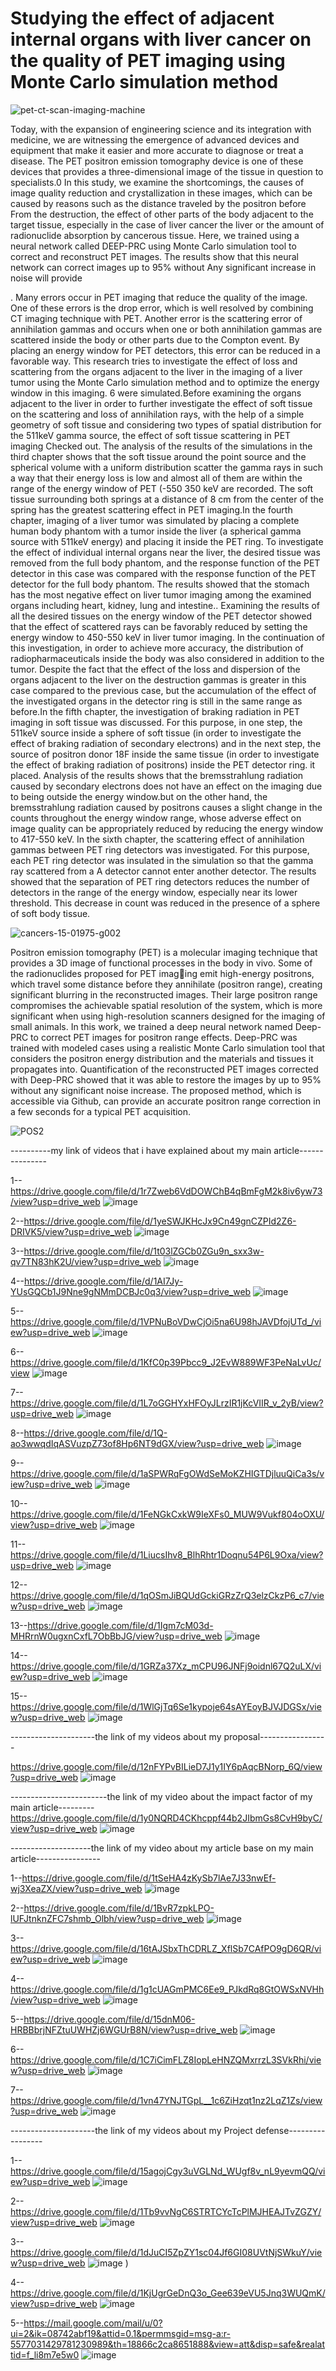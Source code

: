 # Studying the effect of adjacent internal organs with liver cancer on the quality of PET imaging using Monte Carlo simulation method


![pet-ct-scan-imaging-machine](https://github.com/shabnammlatifian1994/pe/assets/136373724/22437583-7c8f-40bf-ae49-3dffb68f2d83)














 Today, with the expansion of engineering science and its integration with medicine, we are witnessing the emergence of advanced devices and equipment that make it easier and more accurate to diagnose or treat a disease. The PET positron emission tomography device is one of these devices that provides a three-dimensional image of the tissue in question to specialists.0 In this study, we examine the shortcomings, the causes of image quality reduction and crystallization in these images, which can be caused by reasons such as the distance traveled by the positron before From the destruction, the effect of other parts of the body adjacent to the target tissue, especially in the case of liver cancer the liver or the amount of radionuclide absorption by cancerous tissue. Here, we trained using a neural network called DEEP-PRC using Monte Carlo simulation tool to correct and reconstruct PET images. The results show that this neural network can correct images up to 95% without Any significant increase in noise will provide 



. Many errors occur in PET imaging that reduce the quality of the image. One of these errors is the drop error, which is well resolved by combining CT imaging technique with PET. Another error is the scattering error of annihilation gammas and occurs when one or both annihilation gammas are scattered inside the body or other parts due to the Compton event. By placing an energy window for PET detectors, this error can be reduced in a favorable way. This research tries to investigate the effect of loss and scattering from the organs adjacent to the liver in the imaging of a liver tumor using the Monte Carlo simulation method and to optimize the energy window in this imaging. 6 were simulated.Before examining the organs adjacent to the liver in order to further investigate the effect of soft tissue on the scattering and loss of annihilation rays, with the help of a simple geometry of soft tissue and considering two types of spatial distribution for the 511keV gamma source, the effect of soft tissue scattering in PET imaging Checked out. The analysis of the results of the simulations in the third chapter shows that the soft tissue around the point source and the spherical volume with a uniform distribution scatter the gamma rays in such a way that their energy loss is low and almost all of them are within the range of the energy window of PET (-550 350 keV are recorded. The soft tissue surrounding both springs at a distance of 8 cm from the center of the spring has the greatest scattering effect in PET imaging.In the fourth chapter, imaging of a liver tumor was simulated by placing a complete human body phantom with a tumor inside the liver (a spherical gamma source with 511keV energy) and placing it inside the PET ring. To investigate the effect of individual internal organs near the liver, the desired tissue was removed from the full body phantom, and the response function of the PET detector in this case was compared with the response function of the PET detector for the full body phantom. The results showed that the stomach has the most negative effect on liver tumor imaging among the examined organs including heart, kidney, lung and intestine.. Examining the results of all the desired tissues on the energy window of the PET detector showed that the effect of scattered rays can be favorably reduced by setting the energy window to 450-550 keV in liver tumor imaging. In the continuation of this investigation, in order to achieve more accuracy, the distribution of radiopharmaceuticals inside the body was also considered in addition to the tumor. Despite the fact that the effect of the loss and dispersion of the organs adjacent to the liver on the destruction gammas is greater in this case compared to the previous case, but the accumulation of the effect of the investigated organs in the detector ring is still in the same range as before.In the fifth chapter, the investigation of braking radiation in PET imaging in soft tissue was discussed. For this purpose, in one step, the 511keV source inside a sphere of soft tissue (in order to investigate the effect of braking radiation of secondary electrons) and in the next step, the source of positron donor 18F inside the same tissue (in order to investigate the effect of braking radiation of positrons) inside the PET detector ring. it placed. Analysis of the results shows that the bremsstrahlung radiation caused by secondary electrons does not have an effect on the imaging due to being outside the energy window.but on the other hand, the bremsstrahlung radiation caused by positrons causes a slight change in the counts throughout the energy window range, whose adverse effect on image quality can be appropriately reduced by reducing the energy window to 417-550 keV. In the sixth chapter, the scattering effect of annihilation gammas between PET ring detectors was investigated. For this purpose, each PET ring detector was insulated in the simulation so that the gamma ray scattered from a A detector cannot enter another detector. The results showed that the separation of PET ring detectors reduces the number of detectors in the range of the energy window, especially near its lower threshold. This decrease in count was reduced in the presence of a sphere of soft body tissue.









![cancers-15-01975-g002](https://github.com/shabnammlatifian1994/pe/assets/136373724/04bbe7bf-496b-4431-bb32-39243f2534e3)








 Positron emission tomography (PET) is a molecular imaging technique that provides a 3D
image of functional processes in the body in vivo. Some of the radionuclides proposed for PET imaging emit high-energy positrons, which travel some distance before they annihilate (positron range),
creating significant blurring in the reconstructed images. Their large positron range compromises the
achievable spatial resolution of the system, which is more significant when using high-resolution
scanners designed for the imaging of small animals. In this work, we trained a deep neural network
named Deep-PRC to correct PET images for positron range effects. Deep-PRC was trained with
modeled cases using a realistic Monte Carlo simulation tool that considers the positron energy
distribution and the materials and tissues it propagates into. Quantification of the reconstructed PET
images corrected with Deep-PRC showed that it was able to restore the images by up to 95% without
any significant noise increase. The proposed method, which is accessible via Github, can provide an
accurate positron range correction in a few seconds for a typical PET acquisition.


![POS2](https://github.com/shabnammlatifian1994/pe/assets/136373724/8fb43a20-4ee8-4ca8-8bdd-275f81d1d117)










----------my link of videos that i have explained about my main article---------------



1--https://drive.google.com/file/d/1r7Zweb6VdDOWChB4qBmFgM2k8iv6yw73/view?usp=drive_web
![image](https://github.com/shabnammlatifian1994/pe/assets/136373724/d517aa27-b74e-4887-975d-9e79d1801705)


2--https://drive.google.com/file/d/1yeSWJKHcJx9Cn49gnCZPId2Z6-DRIVK5/view?usp=drive_web
![image](https://github.com/shabnammlatifian1994/pe/assets/136373724/0c566689-5c6a-450c-aa7a-482d4dd86f03)

3--https://drive.google.com/file/d/1t03lZGCb0ZGu9n_sxx3w-qv7TN83hK2U/view?usp=drive_web
![image](https://github.com/shabnammlatifian1994/pe/assets/136373724/5160ddab-23c1-4081-b259-6a71cd0d7173)


4--https://drive.google.com/file/d/1AI7Jy-YUsGQCb1J9Nne9gNMmDCBJc0q3/view?usp=drive_web
![image](https://github.com/shabnammlatifian1994/pe/assets/136373724/e5f6d029-7a7c-41e2-b98a-6d2cb626e7e2)

5--https://drive.google.com/file/d/1VPNuBoVDwCjOi5na6U98hJAVDfojUTd_/view?usp=drive_web
![image](https://github.com/shabnammlatifian1994/pe/assets/136373724/1736b9dd-c7b0-4d5c-83a0-eada5c746491)

6--https://drive.google.com/file/d/1KfC0p39Pbcc9_J2EvW889WF3PeNaLvUc/view
![image](https://github.com/shabnammlatifian1994/pe/assets/136373724/d1af51b0-2044-4075-bf65-8e7e430bb1d8)

7--https://drive.google.com/file/d/1L7oGGHYxHFOyJLrzIR1jKcVIIR_v_2yB/view?usp=drive_web
![image](https://github.com/shabnammlatifian1994/pe/assets/136373724/75c94e95-c36b-49d3-9471-ea18d441df80)

8--https://drive.google.com/file/d/1Q-ao3wwqdIqASVuzpZ73of8Hp6NT9dGX/view?usp=drive_web
![image](https://github.com/shabnammlatifian1994/pe/assets/136373724/5510c3f4-7f03-456e-a4c9-4f2048807d52)

9--https://drive.google.com/file/d/1aSPWRqFgOWdSeMoKZHIGTDjluuQiCa3s/view?usp=drive_web
![image](https://github.com/shabnammlatifian1994/pe/assets/136373724/c3a6b845-8aa8-4b57-ae37-25c89c006d99)

10--https://drive.google.com/file/d/1FeNGkCxkW9IeXFs0_MUW9Vukf804oOXU/view?usp=drive_web
![image](https://github.com/shabnammlatifian1994/pe/assets/136373724/5473dd20-81ad-4c6d-8b26-3100524318a9)

11--https://drive.google.com/file/d/1LiucsIhv8_BlhRhtr1Doqnu54P6L9Oxa/view?usp=drive_web
![image](https://github.com/shabnammlatifian1994/pe/assets/136373724/b2ec3454-041f-43e6-bd05-7a744a73c26d)

12--https://drive.google.com/file/d/1qOSmJiBQUdGckiGRzZrQ3elzCkzP6_c7/view?usp=drive_web
![image](https://github.com/shabnammlatifian1994/pe/assets/136373724/4905e6f4-d5c5-43ea-8627-539981bd1217)

13--https://drive.google.com/file/d/1Igm7cM03d-MHRrnW0ugxnCxfL7ObBbJG/view?usp=drive_web
![image](https://github.com/shabnammlatifian1994/pe/assets/136373724/fe963e05-7c35-418f-ad2c-14c6dc7af9d0)

14--https://drive.google.com/file/d/1GRZa37Xz_mCPU96JNFj9oidnl67Q2uLX/view?usp=drive_web
![image](https://github.com/shabnammlatifian1994/pe/assets/136373724/a9afd684-262b-4132-9aef-cb2456b18298)

15--https://drive.google.com/file/d/1WlGjTq6Se1kypoje64sAYEoyBJVJDGSx/view?usp=drive_web
![image](https://github.com/shabnammlatifian1994/pe/assets/136373724/424ad27c-956a-40db-b447-54c78375127c)

---------------------the link of my videos about my proposal-----------------

https://drive.google.com/file/d/12nFYPvBILieD7J1y1IY6pAqcBNorp_6Q/view?usp=drive_web
![image](https://github.com/shabnammlatifian1994/pe/assets/136373724/e71fef81-1e23-45e2-b1b8-796b104ac7c6)

------------------------the link of my video about the impact factor of my main article---------
https://drive.google.com/file/d/1y0NQRD4CKhcppf44b2JIbmGs8CvH9byC/view?usp=drive_web
![image](https://github.com/shabnammlatifian1994/pe/assets/136373724/1b4891c8-2fda-4b15-b555-81810116d949)










--------------------the link of my video about my article base on my main article----------------








1--https://drive.google.com/file/d/1tSeHA4zKySb7lAe7J33nwEf-wj3XeaZX/view?usp=drive_web
![image](https://github.com/shabnammlatifian1994/pe/assets/136373724/6a607276-b3a9-4ab7-9758-308654614f43)

2--https://drive.google.com/file/d/1BvR7zpkLPO-lUFJtnknZFC7shmb_Olbh/view?usp=drive_web
![image](https://github.com/shabnammlatifian1994/pe/assets/136373724/de323906-9934-4010-b178-290588d931d0)

3--https://drive.google.com/file/d/16tAJSbxThCDRLZ_XflSb7CAfPO9gD6QR/view?usp=drive_web
![image](https://github.com/shabnammlatifian1994/pe/assets/136373724/1c2e106e-5657-4ea4-9cea-1118689f96a6)

4--https://drive.google.com/file/d/1g1cUAGmPMC6Ee9_PJkdRq8GtOWSxNVHh/view?usp=drive_web
![image](https://github.com/shabnammlatifian1994/pe/assets/136373724/dc1d1fcc-c3c6-4a89-95de-f3356e6d9503)


5--https://drive.google.com/file/d/15dnM06-HRBBbrjNFZtuUWHZj6WGUrB8N/view?usp=drive_web
![image](https://github.com/shabnammlatifian1994/pe/assets/136373724/4f307385-ea8c-4848-8329-301f11bca3f4)


6--https://drive.google.com/file/d/1C7iCimFLZ8IopLeHNZQMxrrzL3SVkRhi/view?usp=drive_web
![image](https://github.com/shabnammlatifian1994/pe/assets/136373724/4e954a9f-273d-4c42-a499-d4e7e398c7b8)


7--https://drive.google.com/file/d/1vn47YNJTGpL__1c6ZiHzqt1nz2LqZ1Zs/view?usp=drive_web
![image](https://github.com/shabnammlatifian1994/pe/assets/136373724/c3fd3d2a-f44c-42b2-8c34-9593424edbf4)

---------------------the link of my videos about my Project defense-----------------


1--https://drive.google.com/file/d/15agojCgy3uVGLNd_WUgf8v_nL9yevmQQ/view?usp=drive_web
![image](https://github.com/shabnammlatifian1994/pe/assets/136373724/0848aa41-bdc9-4cfb-a76c-9fbd664713e1)


2--https://drive.google.com/file/d/1Tb9vvNgC6STRTCYcTcPlMJHEAJTvZGZY/view?usp=drive_web
![image](https://github.com/shabnammlatifian1994/pe/assets/136373724/752d279c-4d79-4390-b166-99b1fab6db09)


3--https://drive.google.com/file/d/1dJuCI5ZpZY1sc04Jf6GI08UVtNjSWkuY/view?usp=drive_web
![image](https://github.com/shabnammlatifian1994/pe/assets/136373724/3c4ff139-6e20-4e07-9ef0-a24b67f66bc7)
)

4--https://drive.google.com/file/d/1KjUgrGeDnQ3o_Gee639eVU5Jnq3WUQmK/view?usp=drive_web
![image](https://github.com/shabnammlatifian1994/pe/assets/136373724/66d730bb-db80-4410-8e93-6c79c480ebfb)


5--https://mail.google.com/mail/u/0?ui=2&ik=08742abf19&attid=0.1&permmsgid=msg-a:r-5577031429781230989&th=18866c2ca8651888&view=att&disp=safe&realattid=f_li8m7e5w0
![image](https://github.com/shabnammlatifian1994/pe/assets/136373724/2124f9b9-f230-4134-b637-b4c32a88ed82)






















